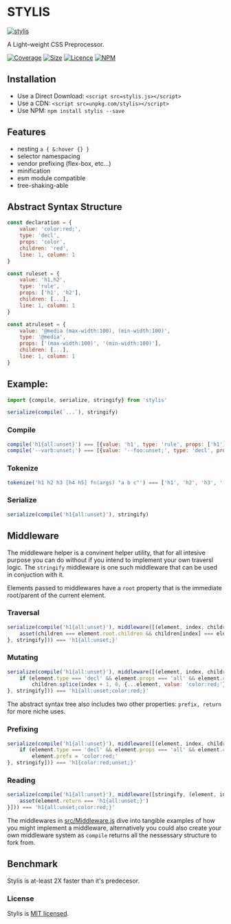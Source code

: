 # STYLIS

[![stylis](https://stylis.js.org/assets/logo.svg)](https://github.com/thysultan/stylis.js)

A Light–weight CSS Preprocessor.

[![Coverage](https://coveralls.io/repos/github/thysultan/stylis.js/badge.svg?branch=master)](https://coveralls.io/github/thysultan/stylis.js)
[![Size](https://badgen.net/bundlephobia/minzip/stylis)](https://bundlephobia.com/result?p=stylis)
[![Licence](https://badgen.net/badge/license/MIT/blue)](https://github.com/dyo/dyo/blob/master/LICENSE.md)
[![NPM](https://badgen.net/npm/v/dyo)](https://www.npmjs.com/package/dyo)

## Installation

* Use a Direct Download: `<script src=stylis.js></script>`
* Use a CDN: `<script src=unpkg.com/stylis></script>`
* Use NPM: `npm install stylis --save`

## Features

- nesting `a { &:hover {} }`
- selector namespacing
- vendor prefixing (flex-box, etc...)
- minification
- esm module compatible
- tree-shaking-able

## Abstract Syntax Structure

```js
const declaration = {
	value: 'color:red;',
	type: 'decl',
	props: 'color',
	children: 'red',
	line: 1, column: 1
}

const ruleset = {
	value: 'h1,h2',
	type: 'rule',
	props: ['h1', 'h2'],
	children: [...],
	line: 1, column: 1
}

const atruleset = {
	value: '@media (max-width:100), (min-width:100)',
	type: '@media',
	props: ['(max-width:100)', '(min-width:100)'],
	children: [...],
	line: 1, column: 1
}
```

## Example:

```js
import {compile, serialize, stringify} from 'stylis'

serialize(compile(`...`), stringify)
```

### Compile

```js
compile('h1{all:unset}') === [{value: 'h1', type: 'rule', props: ['h1'], children: [...]}]
compile('--varb:unset;') === [{value: '--foo:unset;', type: 'decl', props: '--foo', children: 'unset'}]
```

### Tokenize

```js
tokenize('h1 h2 h3 [h4 h5] fn(args) "a b c"') === ['h1', 'h2', 'h3', '[h4 h5]', 'fn', '(args)', '"a b c"']
```

### Serialize

```js
serialize(compile('h1{all:unset}'), stringify)
```

## Middleware

The middleware helper is a convinent helper utility, that for all intesive purpose you can do without if you intend to implement your own traversl logic. The `stringify` middleware is one such middleware that can be used in conjuction with it.

Elements passed to middlewares have a `root` property that is the immediate root/parent of the current element.

### Traversal

```js
serialize(compile('h1{all:unset}'), middleware([(element, index, children) => {
	asset(children === element.root.children && children[index] === element.children)
}, stringify])) === 'h1{all:unset;}'
```

### Mutating

```js
serialize(compile('h1{all:unset}'), middleware([(element, index, children) => {
	if (element.type === 'decl' && element.props === 'all' && element.children === 'unset')
		children.splice(index + 1, 0, {...element, value: 'color:red;'})
}, stringify])) === 'h1{all:unset;color:red;}'
````

The abstract syntax tree also includes two other properties: `prefix, return` for more niche uses.

### Prefixing

```js
serialize(compile('h1{all:unset}'), middleware([(element, index, children) => {
	if (element.type === 'decl' && element.props === 'all' && element.children === 'unset')
		element.prefx = 'color:red;'
}, stringify])) === 'h1{color:red;unset;}'
```

### Reading

```js
serialize(compile('h1{all:unset}'), middleware([stringify, (element, index, children) => {
	asset(element.return === 'h1{all:unset;}')
}])) === 'h1{all:unset;color:red;}'
```

The middlewares in [src/Middleware.js](src/Middleware.js) dive into tangible examples of how you might implement a middleware, alternatively you could also create your own middleware system as `compile` returns all the nessessary structure to fork from.

## Benchmark

Stylis is at-least 2X faster than it's predecesor.

### License

Stylis is [MIT licensed](./LICENSE).
